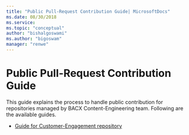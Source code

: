 ```yaml
---
title: "Public Pull-Request Contribution Guide| MicrosoftDocs"
ms.date: 08/30/2018
ms.service: 
ms.topic: "conceptual"
author: "bishalgoswami"
ms.author: "bigoswam"
manager: "renwe"
---
```


# Public Pull-Request Contribution Guide

This guide explains the process to handle public contribution for repositories managed by BACX Content-Engineering team. Following are the available guides.

- [Guide for Customer-Engagement repository](public-pr-contribution-guide-ce.md)





